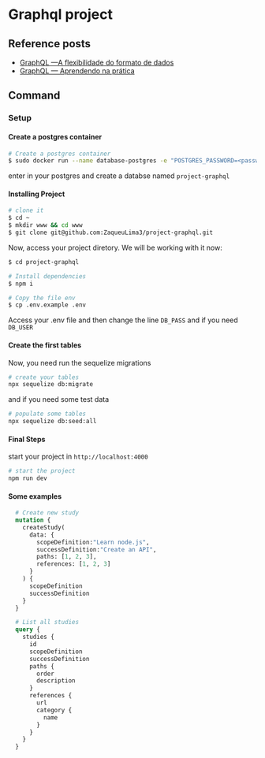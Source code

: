 # Graphql project

## Reference posts

* [GraphQL —A flexibilidade do formato de dados](https://medium.com/trainingcenter/graphql-os-dados-no-formato-requisitado-964f5555d467)
* [GraphQL — Aprendendo na prática](https://medium.com/trainingcenter/graphql-aprendendo-na-pr%C3%A1tica-569a6866065b)

## Command

### Setup

#### Create a postgres container

```bash
# Create a postgres container
$ sudo docker run --name database-postgres -e "POSTGRES_PASSWORD=<password>" -p 5432:5432 -d postgres
```
enter in your postgres and create a databse named `project-graphql`

#### Installing Project

```bash
# clone it
$ cd ~
$ mkdir www && cd www
$ git clone git@github.com:ZaqueuLima3/project-graphql.git
```

Now, access your project diretory. We will be working with it now:
```bash
$ cd project-graphql

# Install dependencies
$ npm i

# Copy the file env
$ cp .env.example .env
```
Access your .env file and then change the line `DB_PASS` and if you need `DB_USER`

#### Create the first tables

Now, you need run the sequelize migrations
```bash
# create your tables
npx sequelize db:migrate
```

and if you need some test data
```bash
# populate some tables
npx sequelize db:seed:all
```

#### Final Steps
start your project in `http://localhost:4000`
```bash
# start the project
npm run dev
```

#### Some examples
```graphql
  # Create new study
  mutation {
    createStudy(
      data: {
        scopeDefinition:"Learn node.js",
        successDefinition:"Create an API",
        paths: [1, 2, 3],
        references: [1, 2, 3]
      }
    ) {
      scopeDefinition
      successDefinition
    }
  }

  # List all studies
  query {
    studies {
      id
      scopeDefinition
      successDefinition
      paths {
        order
        description
      }
      references {
        url
        category {
          name
        }
      }
    }
  }
```
